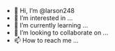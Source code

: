 - 👋 Hi, I’m @larson248
- 👀 I’m interested in ...
- 🌱 I’m currently learning ...
- 💞️ I’m looking to collaborate on ...
- 📫 How to reach me ...

<!---
larson248/larson248 is a ✨ special ✨ repository because its `README.md` (this file) appears on your GitHub profile.
You can click the Preview link to take a look at your changes.
--->
